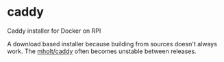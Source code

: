 # caddy
Caddy installer for Docker on RPI

A download based installer because building from sources doesn't always work.  The [mholt/caddy](https://github.com/mholt/caddy) often becomes unstable between releases.
